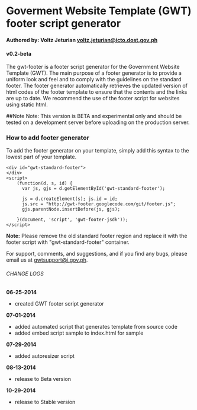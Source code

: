 # Goverment Website Template (GWT) footer script generator
**Authored by: Voltz Jeturian voltz.jeturian@icto.dost.gov.ph**

#### v0.2-beta

The gwt-footer is a footer script generator for the Government Website Template (GWT). The main purpose of a footer generator is to provide a uniform look and feel and to comply with the guidelines on the standard footer. The footer generator automatically retrieves the updated version of html codes of the footer template to ensure that the contents and the links are up to date. We recommend the use of the footer script for websites using static html.

##Note
Note: This version is BETA and experimental only and should be tested on a development server before uploading on the production server.

### How to add footer generator
To add the footer generator on your template, simply add this syntax to the lowest part of your template.

```
<div id="gwt-standard-footer">
</div>
<script>
    (function(d, s, id) {
      var js, gjs = d.getElementById('gwt-standard-footer');

      js = d.createElement(s); js.id = id;
      js.src = "http://gwt-footer.googlecode.com/git/footer.js";
      gjs.parentNode.insertBefore(js, gjs);

    }(document, 'script', 'gwt-footer-jsdk'));
</script>
```
**Note:** Please remove the old standard footer region and replace it with the footer script with "gwt-standard-footer" container.

For support, comments, and suggestions, and if you find any bugs, please email us at gwtsupport@i.gov.ph.

###### CHANGE LOGS
**06-25-2014**
- created GWT footer script generator

**07-01-2014**
- added automated script that generates template from source code
- added embed script sample to index.html for sample

**07-29-2014**
- added autoresizer script

**08-13-2014**
- release to Beta version

**10-29-2014**
- release to Stable version
